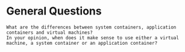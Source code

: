 # General Questions

    What are the differences between system containers, application containers and virtual machines?
    In your opinion, when does it make sense to use either a virtual machine, a system container or an application container?
